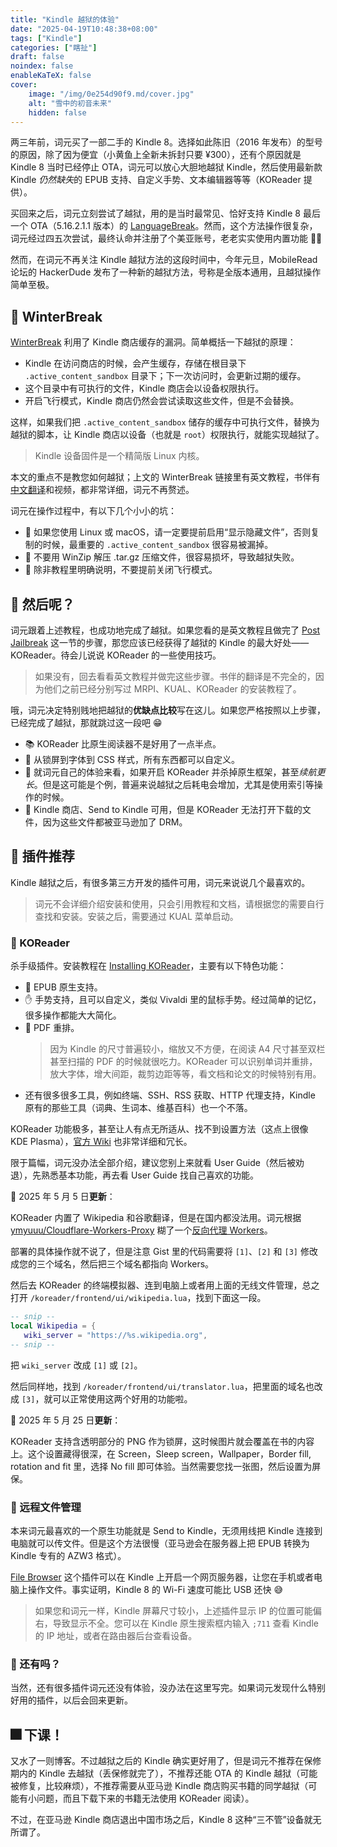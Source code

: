```yaml
---
title: "Kindle 越狱的体验"
date: "2025-04-19T10:48:38+08:00"
tags: ["Kindle"]
categories: ["瞎扯"]
draft: false
noindex: false
enableKaTeX: false
cover:
    image: "/img/0e254d90f9.md/cover.jpg"
    alt: "雪中的初音未来"
    hidden: false
---
```


两三年前，词元买了一部二手的 Kindle 8。选择如此陈旧（2016 年发布）的型号的原因，除了因为便宜（小黄鱼上全新未拆封只要 ¥300），还有个原因就是 Kindle 8 当时已经停止 OTA，词元可以放心大胆地越狱 Kindle，然后使用最新款 Kindle *仍然缺失*的 EPUB 支持、自定义手势、文本编辑器等等（KOReader 提供）。

买回来之后，词元立刻尝试了越狱，用的是当时最常见、恰好支持 Kindle 8 最后一个 OTA（5.16.2.1.1 版本）的 [LanguageBreak](https://bookfere.com/post/1075.html)。然而，这个方法操作很复杂，词元经过四五次尝试，最终认命并注册了个美亚账号，老老实实使用内置功能 😮‍💨

然而，在词元不再关注 Kindle 越狱方法的这段时间中，今年元旦，MobileRead 论坛的 HackerDude 发布了一种新的越狱方法，号称是全版本通用，且越狱操作简单至极。

## 🎄 WinterBreak

[WinterBreak](https://kindlemodding.org/jailbreaking/WinterBreak/) 利用了 Kindle 商店缓存的漏洞。简单概括一下越狱的原理：

- Kindle 在访问商店的时候，会产生缓存，存储在根目录下 `.active_content_sandbox` 目录下；下一次访问时，会更新过期的缓存。
- 这个目录中有可执行的文件，Kindle 商店会以设备权限执行。
- 开启飞行模式，Kindle 商店仍然会尝试读取这些文件，但是不会替换。

这样，如果我们把 `.active_content_sandbox` 储存的缓存中可执行文件，替换为越狱的脚本，让 Kindle 商店以设备（也就是 `root`）权限执行，就能实现越狱了。

> Kindle 设备固件是一个精简版 Linux 内核。

本文的重点不是教您如何越狱；上文的 WinterBreak 链接里有英文教程，书伴有[中文翻译](https://bookfere.com/post/1145.html)和视频，都非常详细，词元不再赘述。

词元在操作过程中，有以下几个小小的坑：

- 🫥 如果您使用 Linux 或 macOS，请一定要提前启用“显示隐藏文件”，否则复制的时候，最重要的 `.active_content_sandbox` 很容易被漏掉。
- 🤬 不要用 WinZip 解压 .tar.gz 压缩文件，很容易损坏，导致越狱失败。
- 🛜 除非教程里明确说明，不要提前关闭飞行模式。

## 🤔 然后呢？

词元跟着上述教程，也成功地完成了越狱。如果您看的是英文教程且做完了 [Post Jailbreak](https://kindlemodding.org/jailbreaking/post-jailbreak/) 这一节的步骤，那您应该已经获得了越狱的 Kindle 的最大好处——KOReader。待会儿说说 KOReader 的一些使用技巧。

> 如果没有，回去看看英文教程并做完这些步骤。书伴的翻译是不完全的，因为他们之前已经分别写过 MRPI、KUAL、KOReader 的安装教程了。

哦，词元决定特别贱地把越狱的**优缺点比较**写在这儿。如果您严格按照以上步骤，已经完成了越狱，那就跳过这一段吧 😁

- 📚 KOReader 比原生阅读器不是好用了一点半点。
- 🎨 从锁屏到字体到 CSS 样式，所有东西都可以自定义。
- 🪫 就词元自己的体验来看，如果开启 KOReader 并杀掉原生框架，甚至*续航更长*。但是这可能是个例，普遍来说越狱之后耗电会增加，尤其是使用索引等操作的时候。
- 🏪 Kindle 商店、Send to Kindle 可用，但是 KOReader 无法打开下载的文件，因为这些文件都被亚马逊加了 DRM。

## 🔌 插件推荐

Kindle 越狱之后，有很多第三方开发的插件可用，词元来说说几个最喜欢的。

> 词元不会详细介绍安装和使用，只会引用教程和文档，请根据您的需要自行查找和安装。安装之后，需要通过 KUAL 菜单启动。

### 📖 KOReader

杀手级插件。安装教程在 [Installing KOReader](https://kindlemodding.org/jailbreaking/post-jailbreak/koreader.html)，主要有以下特色功能：

- 📄 EPUB 原生支持。
- ✋ 手势支持，且可以自定义，类似 Vivaldi 里的鼠标手势。经过简单的记忆，很多操作都能大大简化。
- 📒 PDF 重排。
  > 因为 Kindle 的尺寸普遍较小，缩放又不方便，在阅读 A4 尺寸甚至双栏甚至扫描的 PDF 的时候就很吃力。KOReader 可以识别单词并重排，放大字体，增大间距，裁剪边距等等，看文档和论文的时候特别有用。
- 还有很多很多工具，例如终端、SSH、RSS 获取、HTTP 代理支持，Kindle 原有的那些工具（词典、生词本、维基百科）也一个不落。

KOReader 功能极多，甚至让人有点无所适从、找不到设置方法（这点上很像 KDE Plasma），[官方 Wiki](https://koreader.rocks/user_guide/) 也非常详细和冗长。

限于篇幅，词元没办法全部介绍，建议您别上来就看 User Guide（然后被劝退），先熟悉基本功能，再去看 User Guide 找自己喜欢的功能。

🔔 2025 年 5 月 5 日**更新**：

KOReader 内置了 Wikipedia 和谷歌翻译，但是在国内都没法用。词元根据 [ymyuuu/Cloudflare-Workers-Proxy](https://github.com/ymyuuu/Cloudflare-Workers-Proxy) 糊了一个[反向代理 Workers](https://gist.github.com/tokenicrat/377a43064a60446b6a32fe4f7a3bca00)。

部署的具体操作就不说了，但是注意 Gist 里的代码需要将 `[1]`、`[2]` 和 `[3]` 修改成您的三个域名，然后把三个域名都指向 Workers。

然后去 KOReader 的终端模拟器、连到电脑上或者用上面的无线文件管理，总之打开 `/koreader/frontend/ui/wikipedia.lua`，找到下面这一段。

```lua
-- snip --
local Wikipedia = {
   wiki_server = "https://%s.wikipedia.org",
-- snip --
```

把 `wiki_server` 改成 `[1]` 或 `[2]`。

然后同样地，找到 `/koreader/frontend/ui/translator.lua`，把里面的域名也改成 `[3]`，就可以正常使用这两个好用的功能啦。

🔔 2025 年 5 月 25 日**更新**：

KOReader 支持含透明部分的 PNG 作为锁屏，这时候图片就会覆盖在书的内容上。这个设置藏得很深，在 Screen，Sleep screen，Wallpaper，Border fill, rotation and fit 里，选择 No fill 即可体验。当然需要您找一张图，然后设置为屏保。

### 🛟 远程文件管理

本来词元最喜欢的一个原生功能就是 Send to Kindle，无须用线把 Kindle 连接到电脑就可以传文件。但是这个方法很慢（亚马逊会在服务器上把 EPUB 转换为 Kindle 专有的 AZW3 格式）。

[File Browser](https://bookfere.com/post/823.html) 这个插件可以在 Kindle 上开启一个网页服务器，让您在手机或者电脑上操作文件。事实证明，Kindle 8 的 Wi-Fi 速度可能比 USB 还快 😅

> 如果您和词元一样，Kindle 屏幕尺寸较小，上述插件显示 IP 的位置可能偏右，导致显示不全。您可以在 Kindle 原生搜索框内输入 `;711` 查看 Kindle 的 IP 地址，或者在路由器后台查看设备。

### 🤯 还有吗？

当然，还有很多插件词元还没有体验，没办法在这里写完。如果词元发现什么特别好用的插件，以后会回来更新。

## 🎆 下课！

又水了一则博客。不过越狱之后的 Kindle 确实更好用了，但是词元不推荐在保修期内的 Kindle 去越狱（丢保修就完了），不推荐还能 OTA 的 Kindle 越狱（可能被修复，比较麻烦），不推荐需要从亚马逊 Kindle 商店购买书籍的同学越狱（可能有小问题，而且下载下来的书籍无法使用 KOReader 阅读）。

不过，在亚马逊 Kindle 商店退出中国市场之后，Kindle 8 这种“三不管”设备就无所谓了。
